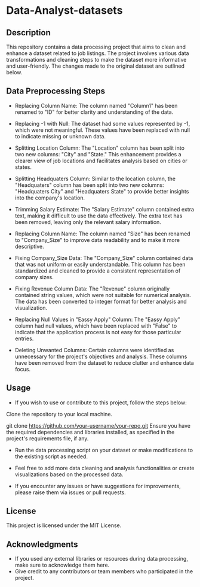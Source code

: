 # Data-Analyst-datasets

## Description
This repository contains a data processing project that aims to clean and enhance a dataset related to job listings. The project involves various data transformations and cleaning steps to make the dataset more informative and user-friendly. The changes made to the original dataset are outlined below.

## Data Preprocessing Steps
* Replacing Column Name: The column named "Column1" has been renamed to "ID" for better clarity and understanding of the data.

* Replacing -1 with Null: The dataset had some values represented by -1, which were not meaningful. These values have been replaced with null to indicate missing or unknown data.

* Splitting Location Column: The "Location" column has been split into two new columns: "City" and "State." This enhancement provides a clearer view of job locations and facilitates analysis based on cities or states.

* Splitting Headquaters Column: Similar to the location column, the "Headquaters" column has been split into two new columns: "Headquaters City" and "Headquaters State" to provide better insights into the company's location.

* Trimming Salary Estimate: The "Salary Estimate" column contained extra text, making it difficult to use the data effectively. The extra text has been removed, leaving only the relevant salary information.

* Replacing Column Name: The column named "Size" has been renamed to "Company_Size" to improve data readability and to make it more descriptive.

* Fixing Company_Size Data: The "Company_Size" column contained data that was not uniform or easily understandable. This column has been standardized and cleaned to provide a consistent representation of company sizes.

* Fixing Revenue Column Data: The "Revenue" column originally contained string values, which were not suitable for numerical analysis. The data has been converted to integer format for better analysis and visualization.

* Replacing Null Values in "Eassy Apply" Column: The "Eassy Apply" column had null values, which have been replaced with "False" to indicate that the application process is not easy for those particular entries.

* Deleting Unwanted Columns: Certain columns were identified as unnecessary for the project's objectives and analysis. These columns have been removed from the dataset to reduce clutter and enhance data focus.

## Usage
* If you wish to use or contribute to this project, follow the steps below:

Clone the repository to your local machine.

  git clone https://github.com/your-username/your-repo.git
Ensure you have the required dependencies and libraries installed, as specified in the project's requirements file, if any.

* Run the data processing script on your dataset or make modifications to the existing script as needed.

* Feel free to add more data cleaning and analysis functionalities or create visualizations based on the processed data.

* If you encounter any issues or have suggestions for improvements, please raise them via issues or pull requests.

## License
This project is licensed under the MIT License.

## Acknowledgments
* If you used any external libraries or resources during data processing, make sure to acknowledge them here.
* Give credit to any contributors or team members who participated in the project.





